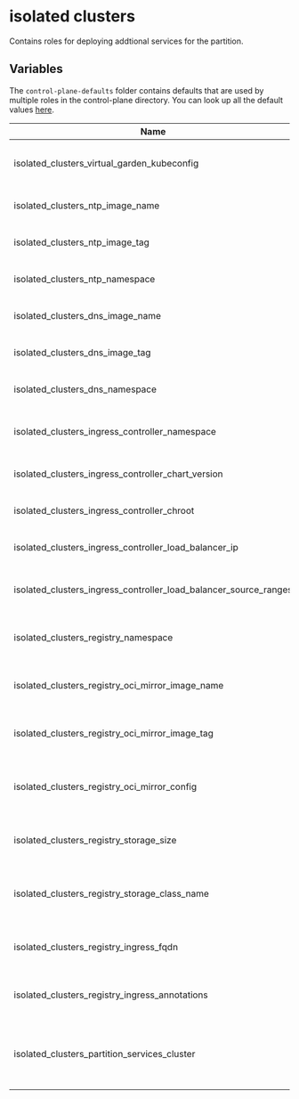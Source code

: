 # isolated clusters

Contains roles for deploying addtional services for the partition.

## Variables

The `control-plane-defaults` folder contains defaults that are used by multiple roles in the control-plane directory. You can look up all the default values [here](control-plane-defaults/main.yaml).

| Name                                                             | Mandatory | Description                                                                                      |
| ---------------------------------------------------------------- | --------- | ------------------------------------------------------------------------------------------------ |
| isolated_clusters_virtual_garden_kubeconfig                      |           | The parsed kubeconfig to access the virutal garden.                                              |
| isolated_clusters_ntp_image_name                                 |           | The image name of the ntp service for the partition.                                             |
| isolated_clusters_ntp_image_tag                                  | yes       | The tag or version of the ntp service container image.                                           |
| isolated_clusters_ntp_namespace                                  |           | The namespace to deploy the ntp server to.                                                       |
| isolated_clusters_dns_image_name                                 |           | The image name of the dns service for the partition.                                             |
| isolated_clusters_dns_image_tag                                  | yes       | The tag or version of the dns service container image.                                           |
| isolated_clusters_dns_namespace                                  |           | The namespace to deploy the dns server to.                                                       |
| isolated_clusters_ingress_controller_namespace                   |           | The namespace where the ingress controller should be deployed to.                                |
| isolated_clusters_ingress_controller_chart_version               | yes       | The version of the ingress controller chart.                                                     |
| isolated_clusters_ingress_controller_chroot                      |           | Indicates if the image should have a changed root.                                               |
| isolated_clusters_ingress_controller_load_balancer_ip            | yes       | The load balancer source ip of the ingress controller.                                           |
| isolated_clusters_ingress_controller_load_balancer_source_ranges | yes       | The load balancer source ranges of the ingress controller.                                       |
| isolated_clusters_registry_namespace                             |           | The namespace for the registry used for isolated clusters.                                       |
| isolated_clusters_registry_oci_mirror_image_name                 |           | The OCI mirror image of the registry used for isolated clusters.                                 |
| isolated_clusters_registry_oci_mirror_image_tag                  | yes       | The OCI mirror version of the registry used for isolated clusters.                               |
| isolated_clusters_registry_oci_mirror_config                     |           | Contains a mapping of source and destination images for specific versions.                       |
| isolated_clusters_registry_storage_size                          |           | The storage size of the registry used for isolated clusters.                                     |
| isolated_clusters_registry_storage_class_name                    |           | The storageClassName of the registry used for isolated clusters.                                 |
| isolated_clusters_registry_ingress_fqdn                          | yes       | The full name of the registry used for isolated clusters.                                        |
| isolated_clusters_registry_ingress_annotations                   |           | Optional ingress annotations for the registry used for isolated clusters.                        |
| isolated_clusters_partition_services_cluster                     |           | The cluster to deploy the services like ntp, dns, ingress, cert manager and the OCI registry to. |
